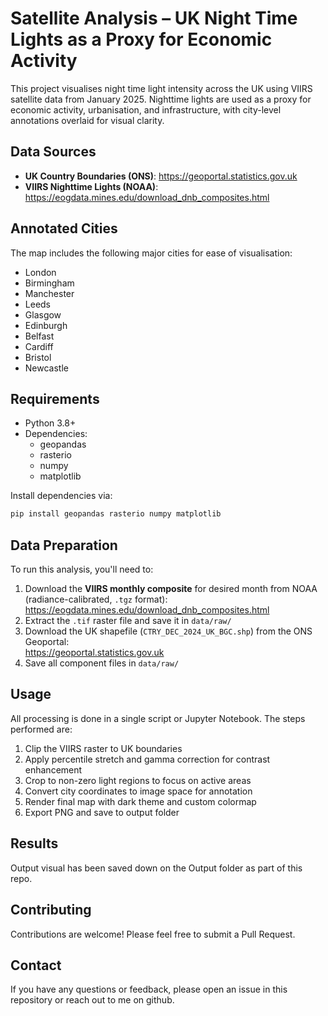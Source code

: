 # Satellite  Analysis – UK Night Time Lights as a Proxy for Economic Activity

This project visualises night time light intensity across the UK using VIIRS satellite data from January 2025. Nighttime lights are used as a proxy for economic activity, urbanisation, and infrastructure, with city-level annotations overlaid for visual clarity.

## Data Sources

- **UK Country Boundaries (ONS)**: https://geoportal.statistics.gov.uk
- **VIIRS Nighttime Lights (NOAA)**: https://eogdata.mines.edu/download_dnb_composites.html

## Annotated Cities

The map includes the following major cities for ease of visualisation:

- London
- Birmingham
- Manchester
- Leeds
- Glasgow
- Edinburgh
- Belfast
- Cardiff
- Bristol
- Newcastle

## Requirements

- Python 3.8+
- Dependencies:
  - geopandas
  - rasterio
  - numpy
  - matplotlib

Install dependencies via:

```bash
pip install geopandas rasterio numpy matplotlib
```

## Data Preparation

To run this analysis, you'll need to:

1. Download the **VIIRS monthly composite** for desired month from NOAA (radiance-calibrated, `.tgz` format):  
   https://eogdata.mines.edu/download_dnb_composites.html
2. Extract the `.tif` raster file and save it in `data/raw/`
3. Download the UK shapefile (`CTRY_DEC_2024_UK_BGC.shp`) from the ONS Geoportal:  
   https://geoportal.statistics.gov.uk
4. Save all component files in `data/raw/`

## Usage

All processing is done in a single script or Jupyter Notebook. The steps performed are:

1. Clip the VIIRS raster to UK boundaries
2. Apply percentile stretch and gamma correction for contrast enhancement
3. Crop to non-zero light regions to focus on active areas
4. Convert city coordinates to image space for annotation
5. Render final map with dark theme and custom colormap
6. Export PNG and save to output folder

## Results

Output visual has been saved down on the Output folder as part of this repo.

## Contributing

Contributions are welcome! Please feel free to submit a Pull Request.

## Contact

If you have any questions or feedback, please open an issue in this repository or reach out to me on github.
